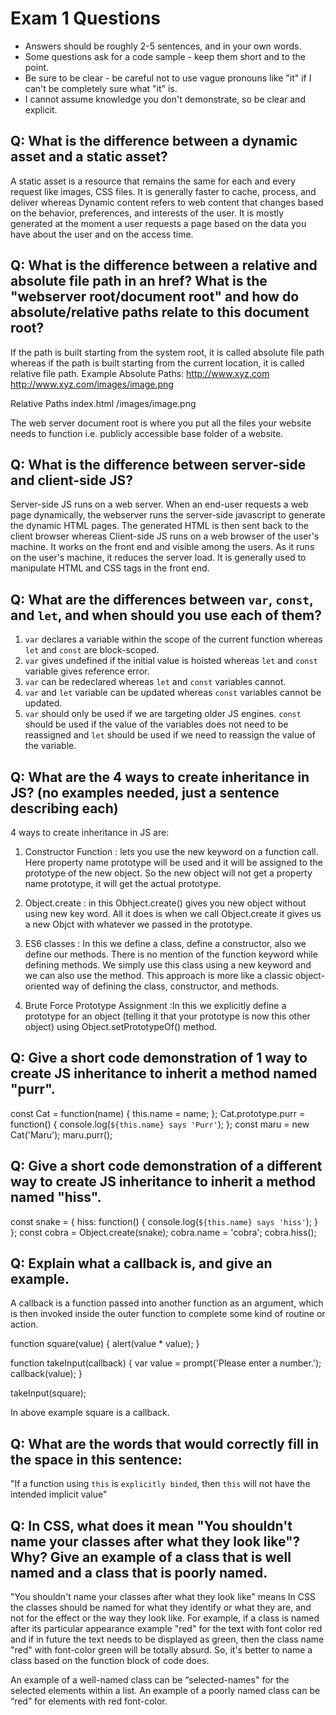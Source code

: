 # Exam 1 Questions

* Answers should be roughly 2-5 sentences, and in your own words.  
* Some questions ask for a code sample - keep them short and to the point.
* Be sure to be clear - be careful not to use vague pronouns like "it" if I can't be completely sure what "it" is.
* I cannot assume knowledge you don't demonstrate, so be clear and explicit.

## Q: What is the difference between a dynamic asset and a static asset?
A static asset is a resource that remains the same for each and every request like images, CSS files. It is generally faster to cache, process, and deliver whereas Dynamic content refers to web content that changes based on the behavior, preferences, and interests of the user. It is mostly generated at the moment a user requests a page based on the data you have about the user and on the access time.

## Q: What is the difference between a relative and absolute file path in an href?  What is the "webserver root/document root" and how do absolute/relative paths relate to this document root?
If the path is built starting from the system root, it is called absolute file path whereas if the path is built starting from the current location, it is called relative file path.
Example
Absolute Paths:
http://www.xyz.com
http://www.xyz.com/images/image.png

Relative Paths
index.html
/images/image.png

The web server document root is where you put all the files your website needs to function i.e. publicly accessible base folder of a website.

## Q: What is the difference between server-side and client-side JS?
Server-side JS runs on a web server. When an end-user requests a web page dynamically, the webserver runs the server-side javascript to generate the dynamic HTML pages. The generated HTML is then sent back to the client browser whereas Client-side JS runs on a web browser of the user's machine. It works on the front end and visible among the users. As it runs on the user's machine, it reduces the server load. It is generally used to manipulate HTML and CSS tags in the front end.

## Q: What are the differences between `var`, `const`, and `let`, and when should you use each of them?
1. `var` declares a variable within the scope of the current function whereas `let` and `const` are block-scoped.
2. `var` gives undefined if the initial value is hoisted whereas `let` and `const` variable gives reference error.
3. `var` can be redeclared whereas `let` and `const` variables cannot.
4. `var` and `let` variable can be updated whereas `const` variables cannot be updated.
5. `var` should only be used if we are targeting older JS engines. `const` should be used if the value of the variables does not need to be reassigned and `let` should be used if we need to reassign the value of the variable.

## Q: What are the 4 ways to create inheritance in JS? (no examples needed, just a sentence describing each)
4 ways to create inheritance in JS are:
1. Constructor Function : lets you use the new keyword on a function call. Here property name prototype will be used and it will be assigned to the prototype of the new object. So the new object will not get a property name prototype, it will get the actual prototype.

2. Object.create : in this Obhject.create() gives you new object without using new key word. All it does is when we call Object.create it gives us a new Objct with whatever we passed in the prototype.

3. ES6 classes : In this we define a class, define a constructor, also we define our methods. There is no mention of the function keyword while defining methods. We simply use this class using a new keyword and we can also use the method. This approach is more like a classic object-oriented way of defining the class, constructor, and methods.

4. Brute Force Prototype Assignment :In this we explicitly define a prototype for an object (telling it that your prototype is now this other object) using Object.setPrototypeOf() method.

## Q: Give a short code demonstration of 1 way to create JS inheritance to __inherit__ a method named "purr".
const Cat = function(name) {
this.name = name;
};
Cat.prototype.purr = function() {
console.log(`${this.name} says 'Purr'`);
};
const maru = new Cat('Maru');
maru.purr();

## Q: Give a short code demonstration of a different way to create JS inheritance to __inherit__ a method named "hiss".
const snake = {
hiss: function() {
console.log(`${this.name} says 'hiss'`);
}
};
const cobra = Object.create(snake);
cobra.name = 'cobra';
cobra.hiss();

## Q: Explain what a callback is, and give an example.
A callback is a function passed into another function as an argument, which is then invoked inside the outer function to complete some kind of routine or action.

function square(value) {
  alert(value * value);
}

function takeInput(callback) {
  var value = prompt('Please enter a number.');
  callback(value);
}

takeInput(square);

In above example square is a callback. 

## Q: What are the words that would correctly fill in the space in this sentence:

"If a function using `this` is `explicitly binded`, then `this` will not have the intended implicit value"

## Q: In CSS, what does it mean "You shouldn't name your classes after what they look like"?   Why?  Give an example of a class that is well named and a class that is poorly named.
"You shouldn't name your classes after what they look like" means In CSS the classes should be named for what they identify or what they are, and not for the effect or the way they look like. For example, if a class is named after its particular appearance example "red" for the text with font color red and if in future the text needs to be displayed as green, then the class name "red" with font-color green will be totally absurd. So, it's better to name a class based on the function block of code does.

An example of a well-named class can be “selected-names" for the selected elements within a list.
An example of a poorly named class can be “red” for elements with red font-color.